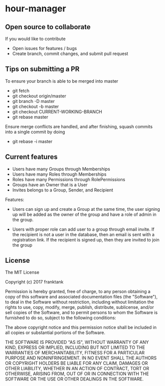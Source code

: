 # hour-manager

## Open source to collaborate

If you would like to contribute
- Open issues for features / bugs
- Create branch, commit changes, and submit pull request

## Tips on submitting a PR
To ensure your branch is able to be merged into master

- git fetch
- git checkout origin/master
- git branch -D master
- git checkout -b master
- git checkout CURRENT-WORKING-BRANCH
- git rebase master

Ensure merge conflicts are handled, and after finishing, squash commits into a single commit by doing

- git rebase -i master

## Current features

- Users have many Groups through Memberships
- Users have many Roles through Memberships
- Roles have many Permissions through RolePermissions
- Groups have an Owner that is a User
- Invites belongs to a Group, Sender, and Recipient

Features:
- Users can sign up and create a Group at the same time, the user signing up will be added as the owner of the group and have a role of admin in the group.

- Users with proper role can add user to a group through email invite. If the recipient is not a user in the database, then an email is sent with a registration link. If the recipient is signed up, then they are invited to join the group

## License
The MIT License

Copyright (c) 2017 franktank

Permission is hereby granted, free of charge, to any person obtaining a copy
of this software and associated documentation files (the "Software"), to deal
in the Software without restriction, including without limitation the rights
to use, copy, modify, merge, publish, distribute, sublicense, and/or sell
copies of the Software, and to permit persons to whom the Software is
furnished to do so, subject to the following conditions:

The above copyright notice and this permission notice shall be included in
all copies or substantial portions of the Software.

THE SOFTWARE IS PROVIDED "AS IS", WITHOUT WARRANTY OF ANY KIND, EXPRESS OR
IMPLIED, INCLUDING BUT NOT LIMITED TO THE WARRANTIES OF MERCHANTABILITY,
FITNESS FOR A PARTICULAR PURPOSE AND NONINFRINGEMENT. IN NO EVENT SHALL THE
AUTHORS OR COPYRIGHT HOLDERS BE LIABLE FOR ANY CLAIM, DAMAGES OR OTHER
LIABILITY, WHETHER IN AN ACTION OF CONTRACT, TORT OR OTHERWISE, ARISING FROM,
OUT OF OR IN CONNECTION WITH THE SOFTWARE OR THE USE OR OTHER DEALINGS IN
THE SOFTWARE.
